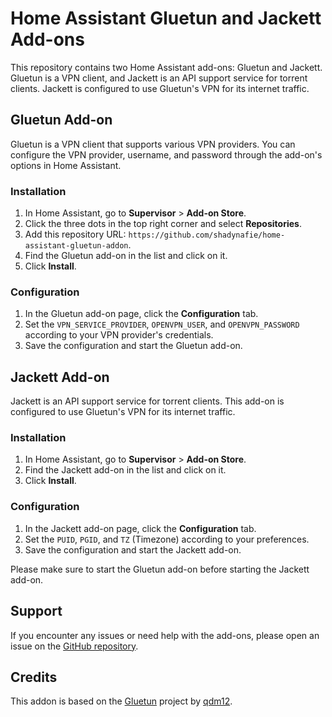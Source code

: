 # Home Assistant Gluetun and Jackett Add-ons

This repository contains two Home Assistant add-ons: Gluetun and Jackett. Gluetun is a VPN client, and Jackett is an API support service for torrent clients. Jackett is configured to use Gluetun's VPN for its internet traffic.

## Gluetun Add-on

Gluetun is a VPN client that supports various VPN providers. You can configure the VPN provider, username, and password through the add-on's options in Home Assistant.

### Installation

1. In Home Assistant, go to **Supervisor** > **Add-on Store**.
2. Click the three dots in the top right corner and select **Repositories**.
3. Add this repository URL: `https://github.com/shadynafie/home-assistant-gluetun-addon`.
4. Find the Gluetun add-on in the list and click on it.
5. Click **Install**.

### Configuration

1. In the Gluetun add-on page, click the **Configuration** tab.
2. Set the `VPN_SERVICE_PROVIDER`, `OPENVPN_USER`, and `OPENVPN_PASSWORD` according to your VPN provider's credentials.
3. Save the configuration and start the Gluetun add-on.

## Jackett Add-on

Jackett is an API support service for torrent clients. This add-on is configured to use Gluetun's VPN for its internet traffic.

### Installation

1. In Home Assistant, go to **Supervisor** > **Add-on Store**.
2. Find the Jackett add-on in the list and click on it.
3. Click **Install**.

### Configuration

1. In the Jackett add-on page, click the **Configuration** tab.
2. Set the `PUID`, `PGID`, and `TZ` (Timezone) according to your preferences.
3. Save the configuration and start the Jackett add-on.

Please make sure to start the Gluetun add-on before starting the Jackett add-on.

## Support

If you encounter any issues or need help with the add-ons, please open an issue on the [GitHub repository](https://github.com/shadynafie/home-assistant-gluetun-addon/issues).

## Credits

This addon is based on the [Gluetun](https://github.com/qdm12/gluetun) project by [qdm12](https://github.com/qdm12).
